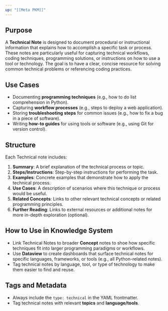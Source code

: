```yaml
---
up: "[[Meta PKM]]"
---
```


## Purpose
A **Technical Note** is designed to document procedural or instructional information that explains how to accomplish a specific task or process. These notes are particularly useful for capturing technical workflows, coding techniques, programming solutions, or instructions on how to use a tool or technology. The goal is to have a clear, concise resource for solving common technical problems or referencing coding practices. 

## Use Cases
- Documenting **programming techniques** (e.g., how to do list comprehension in Python).
- Capturing **workflow processes** (e.g., steps to deploy a web application).
- Storing **troubleshooting steps** for common issues (e.g., how to fix a bug in a piece of software).
- Writing **how-to guides** for using tools or software (e.g., using Git for version control).

## Structure
Each Technical note includes:
1. **Summary**: A brief explanation of the technical process or topic.
2. **Steps/Instructions**: Step-by-step instructions for performing the task.
3. **Examples**: Concrete examples that demonstrate how to apply the technical process. 
4. **Use Cases**: A description of scenarios where this technique or process would be useful. 
5. **Related Concepts**: Links to other relevant technical concepts or related programming principles. 
6. **Further Reading**: Links to external resources or additional notes for more in-depth exploration (optional).

## How to Use in Knowledge System
- Link Technical Notes to broader **Concept** notes to shoe how specific techniques fit into larger programming paradigms or workflows. 
- Use **Dataview** to create dashboards that surface technical notes for specific languages, frameworks, or tools (e.g., all Python-related notes).
- Tag technical notes by language, tool, or type of technology to make them easier to find and reuse. 

## Tags and Metadata
- Always include the `type: technical` in the YAML frontmatter.
- Tag technical notes with relevant **topics** and **language/tools**. 
